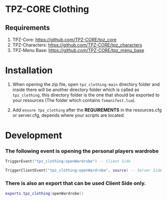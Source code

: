 # TPZ-CORE Clothing

## Requirements

1. TPZ-Core: https://github.com/TPZ-CORE/tpz_core
2. TPZ-Characters: https://github.com/TPZ-CORE/tpz_characters
4. TPZ-Menu Base: https://github.com/TPZ-CORE/tpz_menu_base

# Installation

1. When opening the zip file, open `tpz_clothing-main` directory folder and inside there will be another directory folder which is called as `tpz_clothing`, this directory folder is the one that should be exported to your resources (The folder which contains `fxmanifest.lua`).

2. Add `ensure tpz_clothing` after the **REQUIREMENTS** in the resources.cfg or server.cfg, depends where your scripts are located.

# Development


### The following event is opening the personal players wardrobe

```lua
TriggerEvent("tpz_clothing:openWardrobe") -- Client Side

TriggerClientEvent("tpz_clothing:openWardrobe", source) -- Server Side
```

### There is also an export that can be used Client Side only.

```lua
exports.tpz_clothing:openWardrobe()
```
